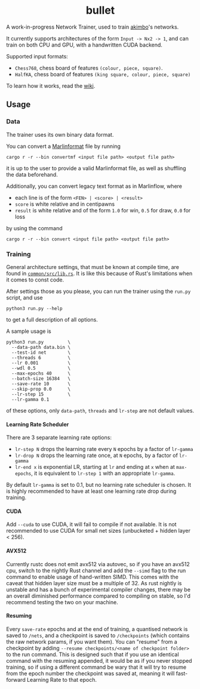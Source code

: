 <div align="center">

# bullet

</div>

A work-in-progress Network Trainer, used to train [akimbo](https://github.com/jw1912/akimbo)'s networks.

It currently supports architectures of the form `Input -> Nx2 -> 1`, and can train on both CPU and GPU,
with a handwritten CUDA backend.

Supported input formats:
- `Chess768`, chess board of features `(colour, piece, square)`.
- `HalfKA`, chess board of features `(king square, colour, piece, square)`

To learn how it works, read the [wiki](wiki.md).

## Usage

### Data

The trainer uses its own binary data format.

You can convert a [Marlinformat](https://github.com/jnlt3/marlinflow) file by running
```
cargo r -r --bin convertmf <input file path> <output file path>
```
it is up to the user to provide a valid Marlinformat file, as well as shuffling the data beforehand.

Additionally, you can convert legacy text format as in Marlinflow, where
- each line is of the form `<FEN> | <score> | <result>`
- `score` is white relative and in centipawns
- `result` is white relative and of the form `1.0` for win, `0.5` for draw, `0.0` for loss

by using the command
```
cargo r -r --bin convert <input file path> <output file path>
```

### Training

General architecture settings, that must be known at compile time, are found in [`common/src/lib.rs`](common/src/lib.rs).
It is like this because of Rust's limitations when it comes to const code.

After settings those as you please, you can run the trainer using the `run.py` script, and use
```
python3 run.py --help
```
to get a full description of all options.

A sample usage is
```
python3 run.py         \
  --data-path data.bin \
  --test-id net        \
  --threads 6          \
  --lr 0.001           \
  --wdl 0.5            \
  --max-epochs 40      \
  --batch-size 16384   \
  --save-rate 10       \
  --skip-prop 0.0      \
  --lr-step 15         \
  --lr-gamma 0.1
```

of these options, only `data-path`, `threads` and `lr-step` are not default values.

#### Learning Rate Scheduler
There are 3 separate learning rate options:
- `lr-step N` drops the learning rate every `N` epochs by a factor of `lr-gamma`
- `lr-drop N` drops the learning rate once, at `N` epochs, by a factor of `lr-gamma`
- `lr-end x` is exponential LR, starting at `lr` and ending at `x` when at `max-epochs`,
it is equivalent to `lr-step 1` with an appropriate `lr-gamma`.

By default `lr-gamma` is set to 0.1, but no learning rate scheduler is chosen. It is highly
recommended to have at least one learning rate drop during training.

#### CUDA

Add `--cuda` to use CUDA, it will fail to compile if not available. It is not recommended to use CUDA
for small net sizes (unbucketed + hidden layer < 256).

#### AVX512

Currently rustc does not emit avx512 via autovec, so if you have an avx512 cpu, switch to the nightly
Rust channel and add the `--simd` flag to the run command to enable usage of hand-written SIMD.
This comes with the caveat that hidden layer size must be a multiple of 32. As rust nightly is unstable
and has a bunch of experimental compiler changes, there may be an overall diminished performance compared
to compiling on stable, so I'd recommend testing the two on your machine.

#### Resuming

Every `save-rate` epochs and at the end of training, a quantised network is saved to `/nets`, and a checkpoint
is saved to `/checkpoints` (which contains the raw network params, if you want them). You can "resume" from a checkpoint by
adding `--resume checkpoints/<name of checkpoint folder>` to the run command. This is designed such that if you use an identical
command with the resuming appended, it would be as if you never stopped training, so if using a different command be wary that
it will try to resume from the epoch number the checkpoint was saved at, meaning it will fast-forward Learning Rate to that epoch.
